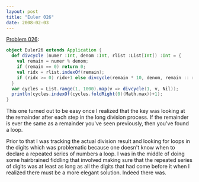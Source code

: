 ```yaml
---
layout: post
title: "Euler 026"
date: 2008-02-03
---
```


[Problem 026]\:

```scala
object Euler26 extends Application {
  def divcycle (numer :Int, denom :Int, rlist :List[Int]) :Int = {
    val remain = numer % denom;
    if (remain == 0) return 0;
    val ridx = rlist.indexOf(remain);
    if (ridx >= 0) ridx+1 else divcycle(remain * 10, denom, remain :: rlist);
  }
  var cycles = List.range(1, 1000).map(v => divcycle(1, v, Nil));
  println(cycles.indexOf(cycles.foldRight(0)(Math.max))+1);
}
```
This one turned out to be easy once I realized that the key was looking at the remainder after each step in the long division process. If the remainder is ever the same as a remainder you've seen previously, then you've found a loop.

Prior to that I was tracking the actual division result and looking for loops in the digits which was problematic because one doesn't know when to declare a repeated series of numbers a loop. I was in the middle of doing some hairbrained fiddling that involved making sure that the repeated series of digits was at least as long as all the digits that had come before it when I realized there must be a more elegant solution. Indeed there was.



[Problem 026]: http://projecteuler.net/index.php?section=problems&id=26
